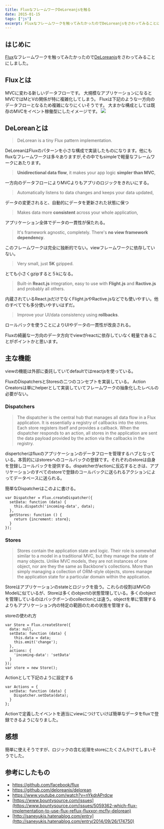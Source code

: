 ```yaml
---
title: FluxなフレームワークDeLoreanjsを触る
date: 2015-01-15
tags: ["js"]
excerpt: Fluxなフレームワークを触ってみたかったのでDeLoreanjsをさわってみることにしました。
---
```


## はじめに

[Flux](http://facebook.github.io/flux/)なフレームワークを触ってみたかったので[DeLoreanjs](http://deloreanjs.com/)をさわってみることにしました。


## Fluxとは
MVCに変わる新しいデータフローです。
大規模なアプリケーションになるとMVCではMとVの関係が特に複雑化してしまう。
Fluxは下記のような一方向のデータフローとなるため複雑になりにくいそうです。
大まかな構成としては既存のMVCをイベント稼働型にしたイメージです。
![](/img/posts/flux.png)

## DeLoreanとは
>DeLorean is a tiny Flux pattern implementation.

DeLoreanはFluxのパターンを小さな構成で実装したものになります。他にもfluxなフレームワークは多々ありますが,その中でもsimpleで軽量なフレームワークにあたります。


> **Unidirectional data flow**, it makes your app logic **simpler than MVC**,

一方向のデータフローによりMVCよりもアプリのロジックをきれいにする。

> Automatically listens to data changes and keeps your data updated,

データの変更されると、自動的にデータを更新された状態に保つ

> Makes data more **consistent** across your whole application,

アプリケーション全体でデータの一貫性が保たれる。

> It's framework agnostic, completely. There's **no view framework dependency**.

このフレームワークは完全に独断的でない。viewフレームワークに依存していない。

> Very small, just **5K** gzipped.

とても小さくgzipすると５kになる。

> Built-in **React.js** integration, easy to use with **Flight.js** and **Ractive.js** and probably all others.

内蔵されているReact.jsだけでなくFlight.jsやRactive.jsなどでも使いやすい。他のすべてでも多分使いやすいはずだ。

> Improve your UI/data consistency using **rollbacks**.

ロールバックを使うことによりUIやデータの一貫性が改良される。

Fluxの綺麗な一方向のデータ方向でviewがreactに依存していなく軽量であることがポイントかと思います。


## 主な機能

viewの機能は外部に委託していてdefaultではreactjsを使っている。

FluxのDispatchersとStoresの二つのコンセプトを実装している。
 Action Creatorsは単にhelperとして実装していてフレームワークの抽象化したレベルの必要がない。


### Dispatchers

> The dispatcher is the central hub that manages all data flow in a Flux application. It is essentially a registry of callbacks into the stores. Each store registers itself and provides a callback. When the dispatcher responds to an action, all stores in the application are sent the data payload provided by the action via the callbacks in the registry.


dispertcherはfluxのアプリケーションのデータフローを管理するハブとなっている。本質的にはstoresへのコールバックの登録です。それぞれのstoreは自身を登録しコールバックを提供する。dispatcherがactionに反応するときは、アプリケーションのすべてのstoreで登録のコールバックに送られるアクションによってデータベースに送られる。

簡単なDispatcherはこのよに書ける。
```
var Dispatcher = Flux.createDispatcher({
  setData: function (data) {
    this.dispatch('incoming-data', data);
  },
  getStores: function () {
    return {increment: store};
  }
});
```

### Stores

> Stores contain the application state and logic. Their role is somewhat similar to a model in a traditional MVC, but they manage the state of many objects. Unlike MVC models, they are not instances of one object, nor are they the same as Backbone's collections. More than simply managing a collection of ORM-style objects, stores manage the application state for a particular domain within the application.

Storeはアプリケーションのstateとロジックを扱う。これらの役割はMVCのModelに似ているが、Storeは多くのobjectの状態管理している。多くのobjectを管理しているのはバックボーンのcollectionとは違う。objectを単に管理するよりもアプリケーション内の特定の範囲のための状態を管理する。

storeの使われ方
```
var Store = Flux.createStore({
  data: null,
  setData: function (data) {
    this.data = data;
    this.emit('change');
  },
  actions: {
    'incoming-data': 'setData'
  }
});
var store = new Store();
```


Actionとして下記のように設定する
```
var Actions = {
  setData: function (data) {
    Dispatcher.setData(data);
  }
};
```

Actionで定義したイベントを適当にviewにつけていけば簡単なデータをfluxで登録できるようになりました。

## 感想
簡単に使えそうですが、ロジックの含む処理をstoreにたくさんかけてしまいそうでした。

## 参考にしたもの
- https://github.com/facebook/flux
- https://github.com/deloreanjs/delorean
- https://www.youtube.com/watch?v=nYkdrAPrdcw
- [https://www.bountysource.com/issues](https://www.bountysource.com/issues/5059362-which-flux-implementation-to-use-flux-reflux-fluxxor-mcfly-delorean)
- [http://saneyukis.hatenablog.com/entry](http://saneyukis.hatenablog.com/entry/2014/09/26/174750)
